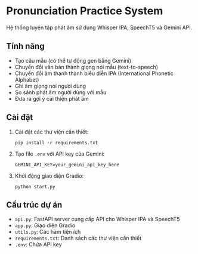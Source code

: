# Pronunciation Practice System

Hệ thống luyện tập phát âm sử dụng Whisper IPA, SpeechT5 và Gemini API.

## Tính năng

- Tạo câu mẫu (có thể tự động gen bằng Gemini)
- Chuyển đổi văn bản thành giọng nói mẫu (text-to-speech)
- Chuyển đổi âm thanh thành biểu diễn IPA (International Phonetic Alphabet)
- Ghi âm giọng nói người dùng
- So sánh phát âm người dùng với mẫu
- Đưa ra gợi ý cải thiện phát âm

## Cài đặt

1. Cài đặt các thư viện cần thiết:
   ```
   pip install -r requirements.txt
   ```

2. Tạo file `.env` với API key của Gemini:
   ```
   GEMINI_API_KEY=your_gemini_api_key_here
   ```

3. Khởi động giao diện Gradio:
   ```
   python start.py
   ```

## Cấu trúc dự án

- `api.py`: FastAPI server cung cấp API cho Whisper IPA và SpeechT5
- `app.py`: Giao diện Gradio
- `utils.py`: Các hàm tiện ích
- `requirements.txt`: Danh sách các thư viện cần thiết
- `.env`: Chứa API key 